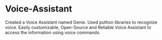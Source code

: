 # Voice-Assistant
Created a Voice Assistant named Genie. Used puthon libraries to recognize voice. Easily customizable, Open-Source and Reliable Voice Assistant to access the information using voice commands.
